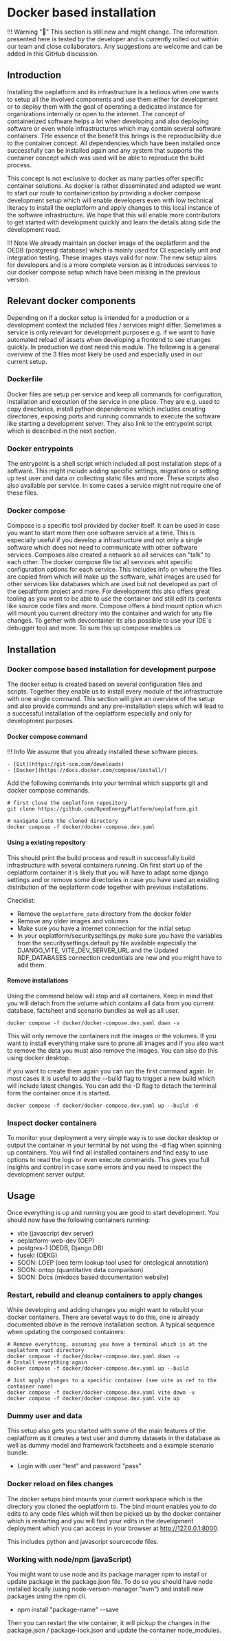 # Docker based installation

!!! Warning "🚧"
    This section is still new and might change. The information presented here is tested by the developer and is currently rolled out within our team and close collaborators. Any suggestions are welcome and can be added in this GitHub discussion.

## Introduction

Installing the oeplatform and its infrastructure is a tedious when one wants to setup all the involved components and use them either for development or to deploy them with the goal of operating a dedicated instance for organizations internally or open to the internet. The concept of containerized software helps a lot when developing and also deploying software or even whole infrastructures which may contain several software containers. THe essence of the benefit this brings is the reproducibility due to the container concept. All dependencies which have been installed once successfully can be installed again and any system that supports the container concept which was used will be able to reproduce the build process.

This concept is not exclusive to docker as many parties offer specific container solutions. As docker is rather disseminated and adapted we want to start our route to containerization by providing a docker compose development setup which will enable developers even with low technical literacy to install the oeplatform and apply changes to this local instance of the software infrastructure. We hope that this will enable more contributors to get started with development quickly and learn the details along side the development road.

!!! Note
    We already maintain an docker image of the oeplatform and the OEDB (postgresql database) which is mainly used for CI especially unit and integration testing. These images stays valid for now. The new setup aims for developers and is a more complete version as it introduces services to our docker compose setup which have been missing in the previous version.

## Relevant docker components

Depending on if a docker setup is intended for a production or a development context the included files / services might differ. Sometimes a service is only relevant for development purposes e.g. if we want to have automated reload of assets when developing a frontend to see changes quickly. In production we dont need this module. The following is a general overview of the 3 files most likely be used and especially used in our current setup.

### Dockerfile

Docker files are setup per service and keep all commands for configuration, installation and execution of the service in one place. They are e.g. used to copy directories, install python dependencies which includes creating directories, exposing ports and running commands to execute the software like starting a development server. They also link to the entrypoint script which is described in the next section.

### Docker entrypoints

The entrypoint is a shell script which included all post installation steps of a software. This might include adding specific settings, migrations or setting up test user and data or collecting static files and more. These scripts also also available per service. In some cases a service might not require one of these files.

### Docker compose

Compose is a specific tool provided by docker itself. It can be used in case you want to start more then one software service at a time. This is especially useful if you develop a infrastructure and not only a single software which does not need to communicate with other software services. Composes also created a network so all services can "talk" to each other. The docker compose file list all services whit specific configuration options for each service. This includes info on where the files are copied from which will make up the software, what images are used for other services like databases which are used but not developed as part of the oepaltform project and more.
For development this also offers great tooling as you want to be able to use the container and still edit its contents like source code files and more. Compose offers a bind mount option which will mount you current directory into the container and watch for any file changes. To gether with devcontainer its also possible to use your IDE´s debugger tool and more. To sum this up compose enables us

## Installation

### Docker compose based installation for development purpose

The docker setup is created based on several configuration files and scripts. Together they enable us to install every module of the infrastructure with one single command. This section will give an overview of the setup and also provide commands and any pre-installation steps which will lead to a successful installation of the oeplatform especially and only for development purposes.

#### Docker compose command

!!! Info
    We assume that you already installed these software pieces.

    - [Git](https://git-scm.com/downloads)
    - [Docker](https://docs.docker.com/compose/install/)

Add the following commands into your terminal which supports git and docker compose commands.

    # first close the oeplatform repository
    git clone https://github.com/OpenEnergyPlatform/oeplatform.git

    # navigate into the cloned directory
    docker compose -f docker/docker-compose.dev.yaml

#### Using a existing repository

This should print the build process and result in successfully build infrastructure with several containers running. On first start up of the oeplatform container it is likely that you will have to adapt some django settings and or remove some directories in case you have used an existing distribution of the oeplatform code together with previous installations.

Checklist:

- Remove the `oeplatform_data` directory from the docker folder
- Remove any older images and volumes
- Make sure you have a internet connection for the initial setup
- In your oeplatform/securitysettings.py make sure you have the variables from the securitysettings.default.py file available especially the DJANGO_VITE, VITE_DEV_SERVER_URL and the Updated RDF_DATABASES connection credentials are new and you might have to add them.

#### Remove installations

Using the command below will stop and all containers. Keep in mind that you will detach from the volume which contains all data from you current database, factsheet and scenario bundles as well as all user.

    docker compose -f docker/docker-compose.dev.yaml down -v

This will only remove the containers not the images or the volumes. If you want to install everything make sure to prune all images and if you also want to remove the data you must also remove the images. You can also do this using docker desktop.

If you want to create them again you can run the first command again. In most cases it is useful to add the --build flag to trigger a new build which will include latest changes. You can add the -D flag to detach the terminal form the container once it is started.

    docker compose -f docker/docker-compose.dev.yaml up --build -d

### Inspect docker containers

To monitor your deployment a very simple way is to use docker desktop or output the container in your terminal by not using the -d flag when spinning up containers. You will find all installed containers and find easy to use options to read the logs or even execute commands. This gives you full insights and control in case some errors and you need to inspect the development server output.

## Usage

Once everything is up and running you are good to start development. You should now have the following containers running:

- vite (javascript dev server)
- oeplatform-web-dev (OEP)
- postgres-1 (OEDB, Django DB)
- fuseki (OEKG)
- SOON: LOEP (oeo term lookup tool used for ontological annotation)
- SOON: ontop (quantitative data comparison)
- SOON: Docs (mkdocs based documentation website)

### Restart, rebuild and cleanup containers to apply changes

While developing and adding changes you might want to rebuild your docker containers. There are several ways to do this, one is already documented above in the remove installation section. A typical sequence when updating the composed containers:

    # Remove everything, assuming you have a terminal which is at the oeplatform root directory
    docker compose -f docker/docker-compose.dev.yaml down -v
    # Install everything again
    docker compose -f docker/docker-compose.dev.yaml up --build

    # Just apply changes to a specific container (see vite as ref to the container name)
    docker compose -f docker/docker-compose.dev.yaml vite down -v
    docker compose -f docker/docker-compose.dev.yaml vite up

### Dummy user and data

This setup also gets you started with some of the main features of the oeplatform as it creates a test user and dummy datasets in the database as well as dummy model and framework factsheets and a example scenario bundle.

- Login with user "test" and password "pass"

### Docker reload on files changes

The docker setups bind mounts your current workspace which is the directory you cloned the oeplatform to. The bind mount enables you to do edits to any code files which will then be picked up by the docker container which is restarting and you will find your edits in the development deployment which you can access in your browser at <http://127.0.0.1:8000>.

This includes python and javascript sourcecode files.

### Working with node/npm (javaScript)

You might want to use node and its package manager npm to install or update package in the package.json file. To do so you should have node installed locally (using node-version-manager "nvm") and install new packages using the npm cli.

- npm install "package-name" --save

Then you can restart the vite container, it will pickup the changes in the package.json / package-lock.json and update the container node_modules.
